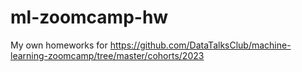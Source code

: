 # ml-zoomcamp-hw
My own homeworks for https://github.com/DataTalksClub/machine-learning-zoomcamp/tree/master/cohorts/2023
